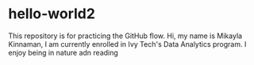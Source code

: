 # hello-world2
This repository is for practicing the GitHub flow.
Hi, my name is Mikayla Kinnaman, I am currently enrolled in Ivy Tech's Data Analytics program. I enjoy being in nature adn reading

